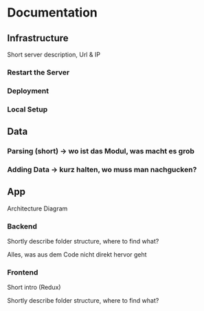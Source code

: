 # Documentation

## Infrastructure

Short server description, Url & IP

### Restart the Server

### Deployment

### Local Setup

## Data

### Parsing (short) → wo ist das Modul, was macht es grob

### Adding Data → kurz halten, wo muss man nachgucken?

## App

Architecture Diagram

### Backend

Shortly describe folder structure, where to find what?

Alles, was aus dem Code nicht direkt hervor geht

### Frontend

Short intro (Redux)

Shortly describe folder structure, where to find what?
